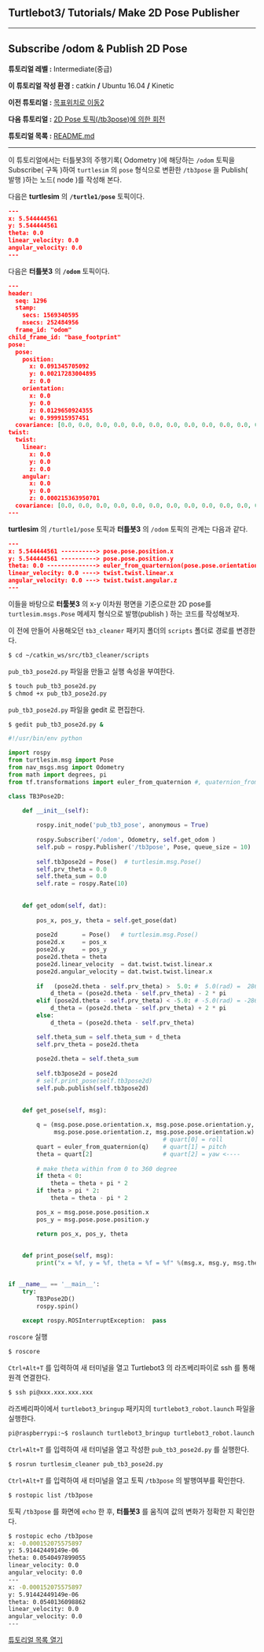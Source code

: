 ## Turtlebot3/ Tutorials/ Make 2D Pose Publisher



---

## Subscribe /odom & Publish 2D Pose

**튜토리얼 레벨 :**  Intermediate(중급)

**이 튜토리얼 작성 환경 :**  catkin **/** Ubuntu 16.04 **/** Kinetic

**이전 튜토리얼 :** [목표위치로 이동2](./tb3_4_GoToGoal.md)

**다음 튜토리얼 :** [2D Pose 토픽(/tb3pose)에 의한 회전](./tb3_6_Rotate_by_Pose2D.md)

**튜토리얼 목록 :** [README.md](../README.md)

------

이 튜토리얼에서는 터틀봇3의 주행기록( Odometry )에 해당하는 `/odom` 토픽을 Subscribe( 구독 )하여 `turtlesim` 의 `pose` 형식으로 변환한 `/tb3pose` 을 Publish( 발행 )하는 노드( node )를 작성해 본다. 



다음은  **turtlesim** 의 **`/turtle1/pose`** 토픽이다. 

```json
---
x: 5.544444561
y: 5.544444561
theta: 0.0
linear_velocity: 0.0
angular_velocity: 0.0
---
```



다음은 **터틀봇3** 의 **`/odom`** 토픽이다. 

```json
---
header: 
  seq: 1296
  stamp: 
    secs: 1569340595
    nsecs: 252484956
  frame_id: "odom"
child_frame_id: "base_footprint"
pose: 
  pose: 
    position: 
      x: 0.091345705092
      y: 0.00217283004895
      z: 0.0
    orientation: 
      x: 0.0
      y: 0.0
      z: 0.0129650924355
      w: 0.999915957451
  covariance: [0.0, 0.0, 0.0, 0.0, 0.0, 0.0, 0.0, 0.0, 0.0, 0.0, 0.0, 0.0, 0.0, 0.0, 0.0, 0.0, 0.0, 0.0, 0.0, 0.0, 0.0, 0.0, 0.0, 0.0, 0.0, 0.0, 0.0, 0.0, 0.0, 0.0, 0.0, 0.0, 0.0, 0.0, 0.0, 0.0]
twist: 
  twist: 
    linear: 
      x: 0.0
      y: 0.0
      z: 0.0
    angular: 
      x: 0.0
      y: 0.0
      z: 0.000215363950701
  covariance: [0.0, 0.0, 0.0, 0.0, 0.0, 0.0, 0.0, 0.0, 0.0, 0.0, 0.0, 0.0, 0.0, 0.0, 0.0, 0.0, 0.0, 0.0, 0.0, 0.0, 0.0, 0.0, 0.0, 0.0, 0.0, 0.0, 0.0, 0.0, 0.0, 0.0, 0.0, 0.0, 0.0, 0.0, 0.0, 0.0]
---
```



**turtlesim** 의 `/turtle1/pose` 토픽과 **터틀봇3** 의 `/odom` 토픽의 관계는 다음과 같다. 

```json
---
x: 5.544444561 ----------> pose.pose.position.x
y: 5.544444561 ----------> pose.pose.position.y
theta: 0.0 --------------> euler_from_quarternion(pose.pose.orientation.x,y,z,w)[2]
linear_velocity: 0.0 ----> twist.twist.linear.x
angular_velocity: 0.0 ---> twist.twist.angular.z
---
```



이들을 바탕으로 **터툴봇3** 의 x-y 이차원 평면을 기준으로한 2D pose를 `turtlesim.msgs.Pose` 메세지 형식으로 발행(publish ) 하는 코드를 작성해보자.



이 전에 만들어 사용해오던  `tb3_cleaner` 패키지 폴더의 `scripts` 폴더로 경로를 변경한다.

```bash
$ cd ~/catkin_ws/src/tb3_cleaner/scripts
```

`pub_tb3_pose2d.py` 파일을 만들고 실행 속성을 부여한다. 

```bash
$ touch pub_tb3_pose2d.py
$ chmod +x pub_tb3_pose2d.py
```

`pub_tb3_pose2d.py` 파일을 gedit 로 편집한다. 

```bash
$ gedit pub_tb3_pose2d.py &
```

```python
#!/usr/bin/env python

import rospy
from turtlesim.msg import Pose
from nav_msgs.msg import Odometry
from math import degrees, pi
from tf.transformations import euler_from_quaternion #, quaternion_from_euler

class TB3Pose2D:

    def __init__(self):
    
        rospy.init_node('pub_tb3_pose', anonymous = True)
        
        rospy.Subscriber('/odom', Odometry, self.get_odom )
        self.pub = rospy.Publisher('/tb3pose', Pose, queue_size = 10)
        
        self.tb3pose2d = Pose()  # turtlesim.msg.Pose()      
        self.prv_theta = 0.0
        self.theta_sum = 0.0
        self.rate = rospy.Rate(10)
        
        
    def get_odom(self, dat):
        
        pos_x, pos_y, theta = self.get_pose(dat)
        
        pose2d       = Pose()   # turtlesim.msg.Pose()
        pose2d.x     = pos_x
        pose2d.y     = pos_y
        pose2d.theta = theta
        pose2d.linear_velocity  = dat.twist.twist.linear.x
        pose2d.angular_velocity = dat.twist.twist.linear.x
        
        if   (pose2d.theta - self.prv_theta) >  5.0: #  5.0(rad) =  286.479(deg)
            d_theta = (pose2d.theta - self.prv_theta) - 2 * pi            
        elif (pose2d.theta - self.prv_theta) < -5.0: # -5.0(rad) = -286.479(deg)
            d_theta = (pose2d.theta - self.prv_theta) + 2 * pi
        else:
            d_theta = (pose2d.theta - self.prv_theta)

        self.theta_sum = self.theta_sum + d_theta
        self.prv_theta = pose2d.theta
        
        pose2d.theta = self.theta_sum
        
        self.tb3pose2d = pose2d
        # self.print_pose(self.tb3pose2d)
        self.pub.publish(self.tb3pose2d)
        
        
    def get_pose(self, msg):
        
        q = (msg.pose.pose.orientation.x, msg.pose.pose.orientation.y, 
             msg.pose.pose.orientation.z, msg.pose.pose.orientation.w)
                                            # quart[0] = roll
        quart = euler_from_quaternion(q)    # quart[1] = pitch
        theta = quart[2]                    # quart[2] = yaw <----
        
    	# make theta within from 0 to 360 degree
        if theta < 0:
            theta = theta + pi * 2
        if theta > pi * 2:
            theta = theta - pi * 2

        pos_x = msg.pose.pose.position.x
        pos_y = msg.pose.pose.position.y

        return pos_x, pos_y, theta
        
        
    def print_pose(self, msg):
        print("x = %f, y = %f, theta = %f = %f" %(msg.x, msg.y, msg.theta, degrees(msg.theta)))


if __name__ == '__main__':
    try:
        TB3Pose2D()
        rospy.spin()
        
    except rospy.ROSInterruptException:  pass

```



`roscore` 실행

```bash
$ roscore
```



`Ctrl+Alt+T` 를 입력하여 새 터미널을 열고 Turtlebot3 의 라즈베리파이로 ssh 를 통해 원격 연결한다.

```bash
$ ssh pi@xxx.xxx.xxx.xxx
```



라즈베리파이에서 ```turtlebot3_bringup``` 패키지의 `turtlebot3_robot.launch` 파일을 실행한다.

```bash
pi@raspberrypi:~$ roslaunch turtlebot3_bringup turtlebot3_robot.launch
```



`Ctrl+Alt+T` 를 입력하여 새 터미널을 열고 작성한  `pub_tb3_pose2d.py` 를 실행한다. 

```bash
$ rosrun turtlesim_cleaner pub_tb3_pose2d.py
```



`Ctrl+Alt+T` 를 입력하여 새 터미널을 열고 토픽 `/tb3pose` 의  발행여부를 확인한다.

```bash
$ rostopic list /tb3pose
```



토픽 `/tb3pose` 를 화면에 `echo` 한 후, **터틀봇3** 를 움직여 값의 변화가 정확한 지 확인한다.

```bash
$ rostopic echo /tb3pose
x: -0.000152075575897
y: 5.91442449149e-06
theta: 0.0540497899055
linear_velocity: 0.0
angular_velocity: 0.0
---
x: -0.000152075575897
y: 5.91442449149e-06
theta: 0.0540136098862
linear_velocity: 0.0
angular_velocity: 0.0
---
```





[튜토리얼 목록 열기](../README.md)


